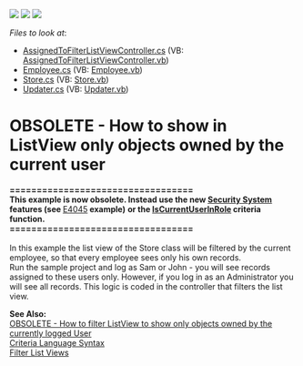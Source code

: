 <!-- default badges list -->
![](https://img.shields.io/endpoint?url=https://codecentral.devexpress.com/api/v1/VersionRange/134076287/11.2.5%2B)
[![](https://img.shields.io/badge/Open_in_DevExpress_Support_Center-FF7200?style=flat-square&logo=DevExpress&logoColor=white)](https://supportcenter.devexpress.com/ticket/details/E1413)
[![](https://img.shields.io/badge/📖_How_to_use_DevExpress_Examples-e9f6fc?style=flat-square)](https://docs.devexpress.com/GeneralInformation/403183)
<!-- default badges end -->
<!-- default file list -->
*Files to look at*:

* [AssignedToFilterListViewController.cs](./CS/WinSolution.Module/AssignedToFilterListViewController.cs) (VB: [AssignedToFilterListViewController.vb](./VB/WinSolution.Module/AssignedToFilterListViewController.vb))
* [Employee.cs](./CS/WinSolution.Module/Employee.cs) (VB: [Employee.vb](./VB/WinSolution.Module/Employee.vb))
* [Store.cs](./CS/WinSolution.Module/Store.cs) (VB: [Store.vb](./VB/WinSolution.Module/Store.vb))
* [Updater.cs](./CS/WinSolution.Module/Updater.cs) (VB: [Updater.vb](./VB/WinSolution.Module/Updater.vb))
<!-- default file list end -->
# OBSOLETE - How to show in ListView only objects owned by the current user


<p><strong>==================================<br />This example is now obsolete. </strong><strong>Instead u</strong><strong>se the </strong><strong>new </strong><a href="http://documentation.devexpress.com/#Xaf/CustomDocument3361"><strong><u>Security System</u></strong></a><strong> feature</strong><strong>s</strong><strong> (</strong><strong>see </strong><a href="https://www.devexpress.com/Support/Center/p/E4045">E4045</a><strong> example</strong><strong>)</strong> <strong>or the </strong><a href="http://documentation.devexpress.com/#Xaf/CustomDocument3307"><strong><u>IsCurrentUserInRole</u></strong></a><strong> criteria function</strong><strong>.</strong><strong><br />==================================</strong><br /><br />In this example the list view of the Store class will be filtered by the current employee, so that every employee sees only his own records.<br /> Run the sample project and log as Sam or John - you will see records assigned to these users only. However, if you log in as an Administrator you will see all records. This logic is coded in the controller that filters the list view.</p>
<p><strong>See Also:</strong><br /> <a href="https://www.devexpress.com/Support/Center/p/E2039">OBSOLETE - How to filter ListView to show only objects owned by the currently logged User</a><br /> <a href="http://documentation.devexpress.com/#XPO/CustomDocument4928">Criteria Language Syntax</a><br /> <a href="http://documentation.devexpress.com/#Xaf/CustomDocument2722">Filter List Views</a></p>

<br/>


